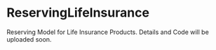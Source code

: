 # ReservingLifeInsurance
Reserving Model for Life Insurance Products. Details and Code will be uploaded soon.

